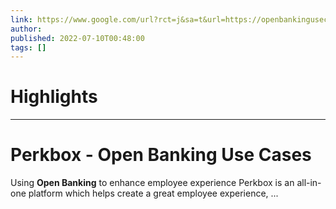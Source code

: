 ```yaml
---
link: https://www.google.com/url?rct=j&sa=t&url=https://openbankingusecases.com/apps/perkbox&ct=ga&cd=CAIyHzVmNjkxZDEzNTU2NWU1MTc6Y29tLmJyOnB0OkJSOkw&usg=AOvVaw0PQAbyKNPpD2hm1Q87Ab9A
author:  
published: 2022-07-10T00:48:00
tags: []
---
```

# Highlights


---
# Perkbox - Open Banking Use Cases
Using **Open Banking** to enhance employee experience Perkbox is an all-in-one platform which helps create a great employee experience, ...